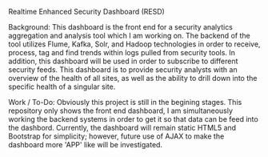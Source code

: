 Realtime Enhanced Security Dashboard (RESD)

Background:  This dashboard is the front end for a security analytics aggregation and analysis tool which I am working on. The backend of the tool utilizes Flume, Kafka, Solr, and Hadoop technologies in order to receive, process, tag and find trends within logs pulled from security tools. In addition, this dashboard will be used in order to subscribe to different security feeds. This dashboard is to provide security analysts with an overview of the health of all sites, as well as the ability to drill down into the specific health of a singular site.

Work / To-Do:   Obviously this project is still in the begining stages. This repository only shows the front end dashboard, I am simultaneously working the backend systems in order to get it so that data can be feed into the dashbord. Currently, the dashboard will remain static HTML5 and Bootstrap for simplicity; however, future use of AJAX to make the dashboard more 'APP' like will be investigated.


